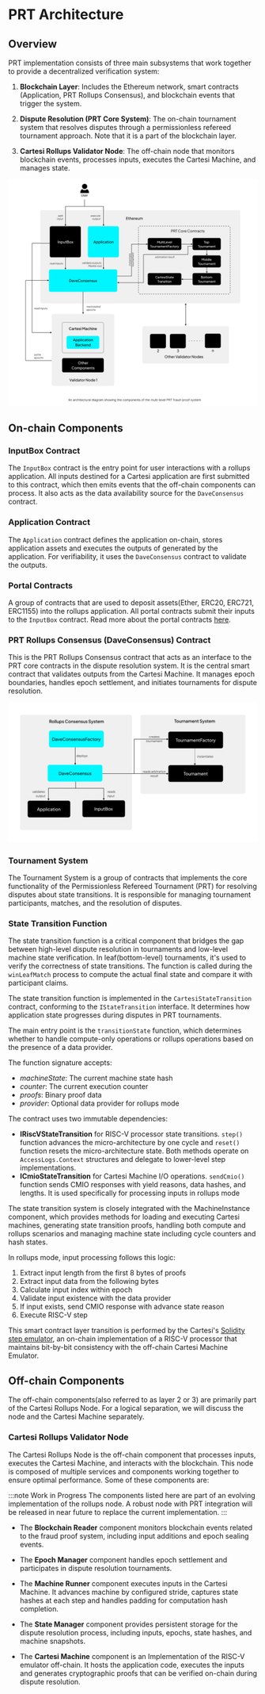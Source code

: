 # PRT Architecture

## Overview
PRT implementation consists of three main subsystems that work together to provide a decentralized verification system:

1. **Blockchain Layer**: Includes the Ethereum network, smart contracts (Application, PRT Rollups Consensus), and blockchain events that trigger the system.

2. **Dispute Resolution (PRT Core System)**: The on-chain tournament system that resolves disputes through a permissionless refereed tournament approach. Note that it is a part of the blockchain layer.

3. **Cartesi Rollups Validator Node**: The off-chain node that monitors blockchain events, processes inputs, executes the Cartesi Machine, and manages state.

![PRT Architecture](../images/prt-system-architecture.png)

## On-chain Components

### InputBox Contract
The `InputBox` contract is the entry point for user interactions with a rollups application. All inputs destined for a Cartesi application are first submitted to this contract, which then emits events that the off-chain components can process. It also acts as the data availability source for the `DaveConsensus` contract.

### Application Contract
The `Application` contract defines the application on-chain, stores application assets and executes the outputs of generated by the application. For verifiability, it uses the `DaveConsensus` contract to validate the outputs.

### Portal Contracts
A group of contracts that are used to deposit assets(Ether, ERC20, ERC721, ERC1155) into the rollups application. All portal contracts submit their inputs to the `InputBox` contract. Read more about the portal contracts [here](../../../cartesi-rollups/2.0/api-reference/contracts/portals/EtherPortal/).

### PRT Rollups Consensus (DaveConsensus) Contract
This is the PRT Rollups Consensus contract that acts as an interface to the PRT core contracts in the dispute resolution system. It is the central smart contract that validates outputs from the Cartesi Machine. It manages epoch boundaries, handles epoch settlement, and initiates tournaments for dispute resolution.

![PRT-Rollups-Consensus-Contract](../images/prt-rollups-consensus.png)

### Tournament System
The Tournament System is a group of contracts that implements the core functionality of the Permissionless Refereed Tournament (PRT) for resolving disputes about state transitions. It is responsible for managing tournament participants, matches, and the resolution of disputes.

### State Transition Function
The state transition function is a critical component that bridges the gap between high-level dispute resolution in tournaments and low-level machine state verification. In leaf(bottom-level) tournaments, it's used to verify the correctness of state transitions. The function is called during the `winLeafMatch` process to compute the actual final state and compare it with participant claims. 

The state transition function is implemented in the `CartesiStateTransition` contract, conforming to the `IStateTransition` interface. It determines how application state progresses during disputes in PRT tournaments.

The main entry point is the `transitionState` function, which determines whether to handle compute-only operations or rollups operations based on the presence of a data provider.

The function signature accepts:
- *machineState*: The current machine state hash
- *counter*: The current execution counter
- *proofs*: Binary proof data
- *provider*: Optional data provider for rollups mode

The contract uses two immutable dependencies:
- **IRiscVStateTransition** for RISC-V processor state transitions. `step()` function advances the micro-architecture by one cycle and `reset()` function resets the micro-architecture state. Both methods operate on `AccessLogs.Context` structures and delegate to lower-level step implementations.
- **ICmioStateTransition** for Cartesi Machine I/O operations. `sendCmio()` function sends CMIO responses with yield reasons, data hashes, and lengths. It is used specifically for processing inputs in rollups mode

The state transition system is closely integrated with the MachineInstance component, which provides methods for loading and executing Cartesi machines, generating state transition proofs, handling both compute and rollups scenarios and managing machine state including cycle counters and hash states.

In rollups mode, input processing follows this logic:
1. Extract input length from the first 8 bytes of proofs
2. Extract input data from the following bytes
3. Calculate input index within epoch
4. Validate input existence with the data provider
5. If input exists, send CMIO response with advance state reason
6. Execute RISC-V step

This smart contract layer transition is performed by the Cartesi's [Solidity step emulator](https://github.com/cartesi/machine-solidity-step), an on-chain implementation of a RISC-V processor that maintains bit-by-bit consistency with the off-chain Cartesi Machine Emulator.

## Off-chain Components
The off-chain components(also referred to as layer 2 or 3) are primarily part of the Cartesi Rollups Node. For a logical separation, we will discuss the node and the Cartesi Machine separately.

### Cartesi Rollups Validator Node
The Cartesi Rollups Node is the off-chain component that processes inputs, executes the Cartesi Machine, and interacts with the blockchain. This node is composed of multiple services and components working together to ensure optimal performance. Some of these components are: 

:::note Work in Progress
The components listed here are part of an evolving implementation of the rollups node. A robust node with PRT integration will be released in near future to replace the current implementation. 
:::

- The **Blockchain Reader** component monitors blockchain events related to the fraud proof system, including input additions and epoch sealing events.

- The **Epoch Manager** component handles epoch settlement and participates in dispute resolution tournaments.

- The **Machine Runner** component executes inputs in the Cartesi Machine. It advances machine by configured stride, captures state hashes at each step and handles padding for computation hash completion.

- The **State Manager** component provides persistent storage for the dispute resolution process, including inputs, epochs, state hashes, and machine snapshots.

- The **Cartesi Machine** component is an Implementation of the RISC-V emulator off-chain. It hosts the application code, executes the inputs and generates cryptographic proofs that can be verified on-chain during dispute resolution.
